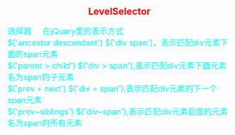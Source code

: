 <style>
h2{
text-align:center;
color:red;
}
p{
color:aqua;;
font-size:18px;
}
</style>
<h2>LevelSelector</h2>
<p>
选择器        &nbsp;&nbsp;&nbsp;     在jQuary里的表示方式<br>
$('ancestor descendant')        $('div span')，表示匹配div元素下面的span元素<br>
$('parent > child')             $('div > span'),表示匹配div元素下面元素名为span的子元素<br>
$('prev + next')                $('div + span'),表示匹配div元素的下一个span元素<br>
$('prev~siblings')              $('div~span'),表示匹配div元素后面的元素名为span的所有元素<br>
</p>